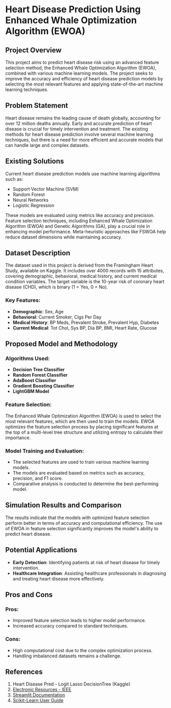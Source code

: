 # Heart Disease Prediction Using Enhanced Whale Optimization Algorithm (EWOA)

## Project Overview

This project aims to predict heart disease risk using an advanced feature selection method, the Enhanced Whale Optimization Algorithm (EWOA), combined with various machine learning models. The project seeks to improve the accuracy and efficiency of heart disease prediction models by selecting the most relevant features and applying state-of-the-art machine learning techniques.

## Problem Statement

Heart disease remains the leading cause of death globally, accounting for over 12 million deaths annually. Early and accurate prediction of heart disease is crucial for timely intervention and treatment. The existing methods for heart disease prediction involve several machine learning techniques, but there is a need for more efficient and accurate models that can handle large and complex datasets.

## Existing Solutions

Current heart disease prediction models use machine learning algorithms such as:
- Support Vector Machine (SVM)
- Random Forest
- Neural Networks
- Logistic Regression

These models are evaluated using metrics like accuracy and precision. Feature selection techniques, including Enhanced Whale Optimization Algorithm (EWOA) and Genetic Algorithms (GA), play a crucial role in enhancing model performance. Meta-heuristic approaches like FSWOA help reduce dataset dimensions while maintaining accuracy.

## Dataset Description

The dataset used in this project is derived from the Framingham Heart Study, available on Kaggle. It includes over 4000 records with 15 attributes, covering demographic, behavioral, medical history, and current medical condition variables. The target variable is the 10-year risk of coronary heart disease (CHD), which is binary (1 = Yes, 0 = No).

### Key Features:
- **Demographic**: Sex, Age
- **Behavioral**: Current Smoker, Cigs Per Day
- **Medical History**: BP Meds, Prevalent Stroke, Prevalent Hyp, Diabetes
- **Current Medical**: Tot Chol, Sys BP, Dia BP, BMI, Heart Rate, Glucose

## Proposed Model and Methodology

### Algorithms Used:
- **Decision Tree Classifier**
- **Random Forest Classifier**
- **AdaBoost Classifier**
- **Gradient Boosting Classifier**
- **LightGBM Model**

### Feature Selection:
The Enhanced Whale Optimization Algorithm (EWOA) is used to select the most relevant features, which are then used to train the models. EWOA optimizes the feature selection process by placing significant features at the top of a multi-level tree structure and utilizing entropy to calculate their importance.

### Model Training and Evaluation:
- The selected features are used to train various machine learning models.
- The models are evaluated based on metrics such as accuracy, precision, and F1 score.
- Comparative analysis is conducted to determine the best-performing model.

## Simulation Results and Comparison

The results indicate that the models with optimized feature selection perform better in terms of accuracy and computational efficiency. The use of EWOA in feature selection significantly improves the model's ability to predict heart disease.

## Potential Applications

- **Early Detection**: Identifying patients at risk of heart disease for timely intervention.
- **Healthcare Integration**: Assisting healthcare professionals in diagnosing and treating heart disease more effectively.

## Pros and Cons

### Pros:
- Improved feature selection leads to higher model performance.
- Increased accuracy compared to standard techniques.

### Cons:
- High computational cost due to the complex optimization process.
- Handling imbalanced datasets remains a challenge.

## References

1. Heart Disease Pred - Logit Lasso DecisionTree (Kaggle)
2. [Electronic Resources - IEEE](https://ieeexplore-ieee-org.libproxy.library.unt.edu/stamp/stamp.jsp?tp=&arnumber=10428617)
3. [Streamlit Documentation](https://docs.streamlit.io/)
4. [Scikit-Learn User Guide](https://scikit-learn.org/stable/user_guide.html)

